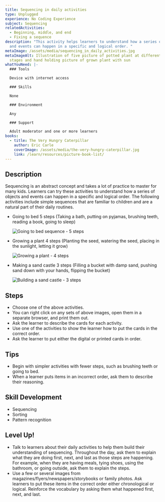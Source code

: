 ```yaml
---
title: Sequencing in daily activities
type: Unplugged
experience: No Coding Experience
subject: Sequencing
relatedActivities:
  - Beginning, middle, and end
  - Fixing a sequence
description: "This activity helps learners to understand how a series of objects
  and events can happen in a specific and logical order. "
metaImage: /assets/media/sequencing_in_daily_activities.jpg
metaImageAlt: Illustration of five picture of potted plant at different growing
  stages and hand holding picture of grown plant with sun
whatYouNeed: |-
  ### Tools

  Device with internet access

  ### Skills

  None

  ### Environment

  Any

  ### Support

  Adult moderator and one or more learners
books:
  - title: The Very Hungry Caterpillar
    author: Eric Carle
    coverImage: /assets/media/the-very-hungry-caterpillar.jpg
    link: /learn/resources/picture-book-list/
---
```

## Description

Sequencing is an abstract concept and takes a lot of practice to master for many kids. Learners can try these activities to understand how a series of objects and events can happen in a specific and logical order. The following activities include simple sequences that are familiar to children and are a natural part of their daily routines.

* Going to bed 5 steps (Taking a bath, putting on pyjamas, brushing teeth, reading a book, going to sleep)  

  ![Going to bed sequence - 5 steps](/assets/media/going-to-sleep.jpg "Going to bed sequence")
* Growing a plant 4 steps (Planting the seed, watering the seed, placing in the sunlight, letting it grow)

  ![Growing a plant - 4 steps](/assets/media/growing-a-plant.jpg "Growing a plant")
* Making a sand castle 3 steps (Filling a bucket with damp sand, pushing sand down with your hands, flipping the bucket)

  ![Building a sand castle - 3 steps](/assets/media/building-a-sand-castle.jpg "Building a sand castle")

## Steps

* Choose one of the above activities.
* You can right click on any sets of above images, open them in a separate browser, and print them out.
* Ask the learner to describe the cards for each activity.
* Use one of the activities to show the learner how to put the cards in the correct order.
* Ask the learner to put either the digital or printed cards in order.

## Tips

* Begin with simpler activities with fewer steps, such as brushing teeth or going to bed.
* When a learner puts items in an incorrect order, ask them to describe their reasoning.

## Skill Development

* Sequencing
* Sorting
* Pattern recognition

## Level Up!

* Talk to learners about their daily activities to help them build their understanding of sequencing. Throughout the day, ask them to explain what they are doing first, next, and last as those steps are happening. For example, when they are having meals, tying shoes, using the bathroom, or going outside, ask them to explain the steps.
* Use a few or several images from magazines/flyers/newspapers/storybooks or family photos. Ask learners to put these items in the correct order either chronological or logical. Reinforce the vocabulary by asking them what happened first, next, and last.